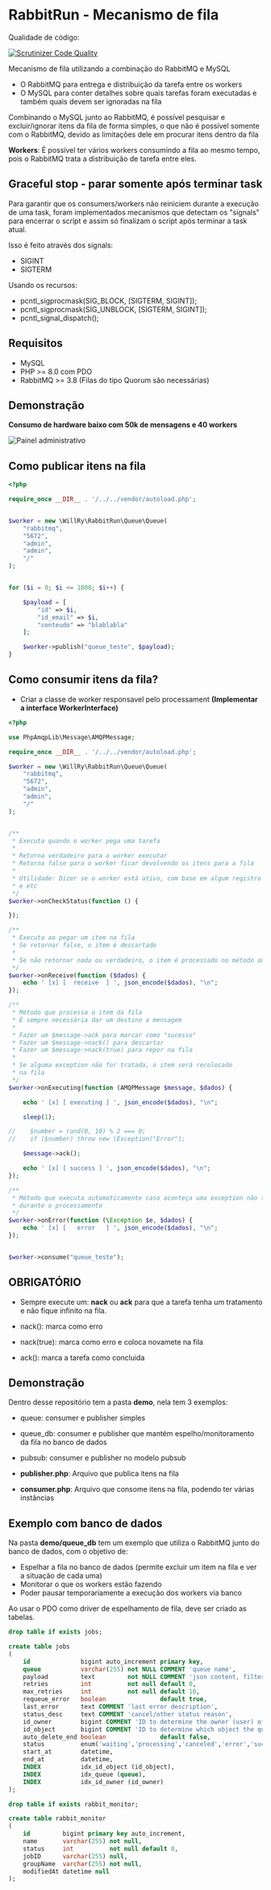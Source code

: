 # RabbitRun - Mecanismo de fila

Qualidade de código:

[![Scrutinizer Code Quality](https://scrutinizer-ci.com/g/WillRy/rabbitrun/badges/quality-score.png?b=main)](https://scrutinizer-ci.com/g/WillRy/rabbitrun/?branch=main)

Mecanismo de fila utilizando a combinação do RabbitMQ e MySQL

- O RabbitMQ para entrega e distribuição da tarefa entre os workers
- O MySQL para conter detalhes sobre quais tarefas foram executadas e também quais devem ser ignoradas na fila

Combinando o MySQL junto ao RabbitMQ, é possível pesquisar e excluir/ignorar itens da fila de forma simples, o que não é
possível somente com o RabbitMQ, devido as limitações dele em procurar itens dentro da fila

**Workers**: É possível ter vários workers consumindo a fila ao mesmo tempo, pois o RabbitMQ trata a distribuição de
tarefa entre eles.

## Graceful stop - parar somente após terminar task

Para garantir que os consumers/workers não reiniciem durante a execução de uma task, foram
implementados mecanismos que detectam os "signals" para encerrar o script e assim só finalizam
o script após terminar a task atual.

Isso é feito através dos signals: 
- SIGINT 
- SIGTERM

Usando os recursos:
- pcntl_sigprocmask(SIG_BLOCK, [SIGTERM, SIGINT]);
- pcntl_sigprocmask(SIG_UNBLOCK, [SIGTERM, SIGINT]);
- pcntl_signal_dispatch();

## Requisitos

- MySQL
- PHP >= 8.0 com PDO
- RabbitMQ >= 3.8 (Filas do tipo Quorum são necessárias)

## Demonstração

**Consumo de hardware baixo com 50k de mensagens e 40 workers**

![Painel administrativo](./midia/rabbitmq.png)


## Como publicar itens na fila

```php
<?php

require_once __DIR__ . '/../../vendor/autoload.php';


$worker = new \WillRy\RabbitRun\Queue\Queue(
    "rabbitmq",
    "5672",
    "admin",
    "admin",
    "/"
);


for ($i = 0; $i <= 1000; $i++) {

    $payload = [
        "id" => $i,
        "id_email" => $i,
        "conteudo" => "blablabla"
    ];

    $worker->publish("queue_teste", $payload);
}


```

## Como consumir itens da fila?

- Criar a classe de worker responsavel pelo processament **(Implementar a interface WorkerInterface)**

```php
<?php

use PhpAmqpLib\Message\AMQPMessage;

require_once __DIR__ . '/../../vendor/autoload.php';

$worker = new \WillRy\RabbitRun\Queue\Queue(
    "rabbitmq",
    "5672",
    "admin",
    "admin",
    "/"
);


/**
 * Executa quando o worker pega uma tarefa
 *
 * Retorna verdadeiro para o worker executar
 * Retorna false para o worker ficar devolvendo os itens para a fila
 *
 * Utilidade: Dizer se o worker está ativo, com base em algum registro de banco de dados, monitor de serviços
 * e etc
 */
$worker->onCheckStatus(function () {

});

/**
 * Executa ao pegar um item na fila
 * Se retornar false, o item é descartado
 *
 * Se não retornar nada ou verdadeiro, o item é processado no método onExecuting
 */
$worker->onReceive(function ($dados) {
    echo ' [x] [  receive  ] ', json_encode($dados), "\n";
});

/**
 * Método que processa o item da fila
 * É sempre necessária dar um destino a mensagem
 *
 * Fazer um $message->ack para marcar como "sucesso"
 * Fazer um $message->nack() para descartar
 * Fazer um $message->nack(true) para repor na fila
 *
 * Se alguma exception não for tratada, o item será recolocado
 * na fila
 */
$worker->onExecuting(function (AMQPMessage $message, $dados) {

    echo ' [x] [ executing ] ', json_encode($dados), "\n";

    sleep(1);

//    $number = rand(0, 10) % 2 === 0;
//    if ($number) throw new \Exception("Error");

    $message->ack();

    echo ' [x] [ success ] ', json_encode($dados), "\n";
});

/**
 * Método que executa automaticamente caso aconteça uma exception não tratada
 * durante o processamento
 */
$worker->onError(function (\Exception $e, $dados) {
    echo ' [x] [   error   ] ', json_encode($dados), "\n";
});


$worker->consume("queue_teste");


```

## OBRIGATÓRIO

- Sempre execute um: **nack** ou **ack** para que a tarefa tenha um tratamento e não fique
  infinito na fila.

- nack(): marca como erro
- nack(true): marca como erro e coloca novamete na fila
- ack(): marca a tarefa como concluida

## Demonstração

Dentro desse repositório tem a pasta **demo**, nela tem 3 exemplos:

- queue: consumer e publisher simples
- queue_db: consumer e publisher que mantém espelho/monitoramento da fila no banco de dados
- pubsub: consumer e publisher no modelo pubsub

- **publisher.php**: Arquivo que publica itens na fila
- **consumer.php**: Arquivo que consome itens na fila, podendo ter várias instâncias



## Exemplo com banco de dados

Na pasta **demo/queue_db** tem um exemplo que utiliza o RabbitMQ junto
do banco de dados, com o objetivo de:

- Espelhar a fila no banco de dados (permite excluir um item na fila e ver a situação de cada uma)
- Monitorar o que os workers estão fazendo
- Poder pausar temporariamente a execução dos workers via banco

Ao usar o PDO como driver de espelhamento de fila, deve ser criado as tabelas.

```sql
drop table if exists jobs;

create table jobs
(
    id              bigint auto_increment primary key,
    queue           varchar(255) not NULL COMMENT 'queue name',
    payload         text         not NULL COMMENT 'json content, filter with JSON_EXTRACT',
    retries         int          not null default 0,
    max_retries     int          not null default 10,
    requeue_error   boolean               default true,
    last_error      text COMMENT 'last error description',
    status_desc     text COMMENT 'cancel/other status reason',
    id_owner        bigint COMMENT 'ID to determine the owner (user) of the item in the queue',
    id_object       bigint COMMENT 'ID to determine which object the queue item came from (ex: user, product and etc)r',
    auto_delete_end boolean               default false,
    status          enum('waiting','processing','canceled','error','success') default 'waiting',
    start_at        datetime,
    end_at          datetime,
    INDEX           idx_id_object (id_object),
    INDEX           idx_queue (queue),
    INDEX           idx_id_owner (id_owner)
);

drop table if exists rabbit_monitor;

create table rabbit_monitor
(
    id         bigint primary key auto_increment,
    name       varchar(255) not null,
    status     int          not null default 0,
    jobID      varchar(255) null,
    groupName  varchar(255) not null,
    modifiedAt datetime null
);

```


